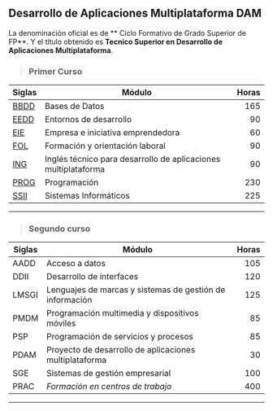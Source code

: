 ## Desarrollo de Aplicaciones Multiplataforma DAM ##
La denominación oficial es de ** Ciclo Formativo de Grado Superior de FP**.
Y el título obtenido es **Tecnico Superior en Desarrollo de Aplicaciones Multiplataforma**.

>### Primer Curso ###

| Siglas |                    Módulo                                  | Horas |
| ---- | -------------------------------------------------------------- | ---:|
| [BBDD](BBDD) | Bases de Datos                                                 | 165 |
| [EEDD](EEDD) | Entornos de desarrollo                                         |  90 |
| [EIE](EIE)   | Empresa e iniciativa emprendedora                              |  60 |
| [FOL](FOL)   | Formación y orientación laboral                                |  90 |
| [ING](ING)   | Inglés técnico para desarrollo de aplicaciones multiplataforma |  90 |
| [PROG](PROG) | Programación                                                   | 230 |
| [SSII](SSII) | Sistemas Informáticos                                          | 225 |
---
>### Segundo curso ###

| Siglas |                    Módulo                             | Horas |
| ----- | -------------------------------------------------------- | ---:|
| AADD  | Acceso a datos                                           | 105 |
| DDII  | Desarrollo de interfaces                                 | 120 |
| LMSGI | Lenguajes de marcas y sistemas de gestión de información | 125 |
| PMDM  | Programación multimedia y dispositivos móviles           |  85 |
| PSP   | Programación de servicios y procesos                     |  85 |
| PDAM  | Proyecto de desarrollo de aplicaciones multiplataforma   |  30 |
| SGE 	| Sistemas de gestión empresarial                          | 100 |
| PRAC  | *Formación en centros de trabajo*                        | 400 |
---
